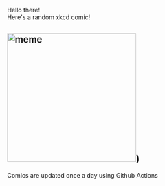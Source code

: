 Hello there! <br>Here's a random xkcd comic!<br>
## <img src="https://imgs.xkcd.com/comics/pickup_lines.png" alt="meme" width="300"/>)<br>
Comics are updated once a day using Github Actions
